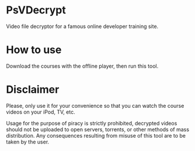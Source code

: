 # PsVDecrypt

Video file decryptor for a famous online developer training site.

# How to use

Download the courses with the offline player, then run this tool.

# Disclaimer

Please, only use it for your convenience so that you can watch the course videos on your iPod, TV, etc.

Usage for the purpose of piracy is strictly prohibited, decrypted videos should not be uploaded to open servers, torrents, or other methods of mass distribution. Any consequences resulting from misuse of this tool are to be taken by the user.
